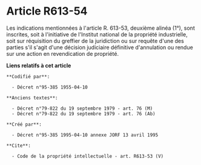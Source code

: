 # Article R613-54

Les indications mentionnées à l'article R. 613-53, deuxième alinéa (1°), sont inscrites, soit à l'initiative de l'Institut
national de la propriété industrielle, soit sur réquisition du greffier de la juridiction ou sur requête d'une des parties
s'il s'agit d'une décision judiciaire définitive d'annulation ou rendue sur une action en revendication de propriété.

**Liens relatifs à cet article**

	**Codifié par**:

	  - Décret n°95-385 1955-04-10

	**Anciens textes**:

	  - Décret n°79-822 du 19 septembre 1979 - art. 76 (M)
	  - Décret n°79-822 du 19 septembre 1979 - art. 76 (Ab)

	**Créé par**:

	  - Décret n°95-385 1995-04-10 annexe JORF 13 avril 1995

	**Cite**:

	  - Code de la propriété intellectuelle - art. R613-53 (V)
